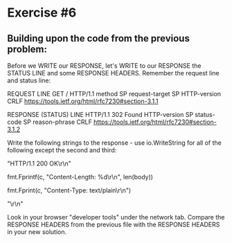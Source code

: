 # Exercise #6
<!-- markdownlint-disable -->
<h2>Building upon the code from the previous problem:</h2>

<p>Before we WRITE our RESPONSE, let's WRITE to our RESPONSE the STATUS LINE and some RESPONSE HEADERS. Remember the request line and status line:

REQUEST LINE 
GET / HTTP/1.1 
method SP request-target SP HTTP-version CRLF 
https://tools.ietf.org/html/rfc7230#section-3.1.1

RESPONSE (STATUS) LINE 
HTTP/1.1 302 Found 
HTTP-version SP status-code SP reason-phrase CRLF 
https://tools.ietf.org/html/rfc7230#section-3.1.2

Write the following strings to the response - use io.WriteString for all of the following except the second and third:

"HTTP/1.1 200 OK\r\n"

fmt.Fprintf(c, "Content-Length: %d\r\n", len(body))

fmt.Fprint(c, "Content-Type: text/plain\r\n")

"\r\n"

Look in your browser "developer tools" under the network tab. Compare the RESPONSE HEADERS from the previous file with the RESPONSE HEADERS in your new solution.</p>
